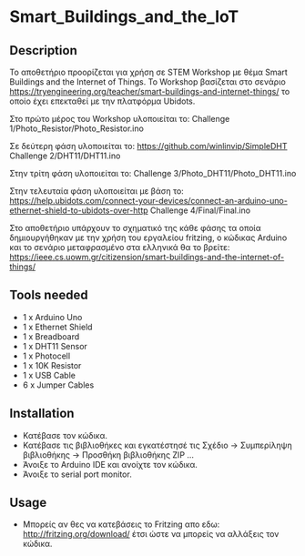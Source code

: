# Smart_Buildings_and_the_IoT

## Description
Το αποθετήριο προορίζεται για χρήση σε STEM Workshop με θέμα Smart Buildings and the Internet of Things. Το Workshop βασίζεται στο σενάριο https://tryengineering.org/teacher/smart-buildings-and-internet-things/ το οποίο έχει επεκταθεί με την πλατφόρμα Ubidots. 

Στο πρώτο μέρος του Workshop υλοποιείται το:
Challenge 1/Photo_Resistor/Photo_Resistor.ino

Σε δεύτερη φάση υλοποιείται το:
https://github.com/winlinvip/SimpleDHT 
Challenge 2/DHT11/DHT11.ino

Στην τρίτη φάση υλοποιείται το:
Challenge 3/Photo_DHT11/Photo_DHT11.ino

Στην τελευταία φάση υλοποιείται με βάση το:
https://help.ubidots.com/connect-your-devices/connect-an-arduino-uno-ethernet-shield-to-ubidots-over-http
Challenge 4/Final/Final.ino

Στο αποθετήριο υπάρχουν το σχηματικό της κάθε φάσης τα οποία δημιουργήθηκαν με την χρήση του εργαλείου fritzing, ο κώδικας Arduino και το σενάριο μεταφρασμένο στα ελληνικά θα το βρείτε: https://ieee.cs.uowm.gr/citizension/smart-buildings-and-the-internet-of-things/

## Tools needed
- 1 x Arduino Uno
- 1 x Ethernet Shield
- 1 x Breadboard 
- 1 x DHT11 Sensor
- 1 x Photocell
- 1 x 10K Resistor
- 1 x USB Cable
- 6 x Jumper Cables 

## Installation 
- Κατέβασε τον κώδικα.
- Κατέβασε τις βιβλιοθήκες και εγκατέστησέ τις Σχέδιο -> Συμπερίληψη βιβλιοθήκης -> Προσθήκη βιβλιοθήκης ZIP ...
- Άνοιξε το  Arduino IDE και ανοίχτε τον κώδικα.
- Άνοιξε το serial port monitor.

## Usage
- Μπορείς αν θες να κατεβάσεις το Fritzing απο εδω: http://fritzing.org/download/ έτσι ώστε να μπορείς να αλλάξεις τον κώδικα.
